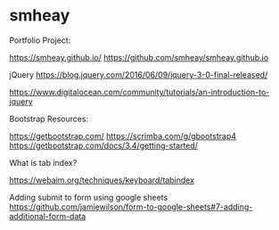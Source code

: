 # smheay
Portfolio Project:

https://smheay.github.io/
https://github.com/smheay/smheay.github.io


jQuery
https://blog.jquery.com/2016/06/09/jquery-3-0-final-released/

https://www.digitalocean.com/community/tutorials/an-introduction-to-jquery


Bootstrap Resources: 

https://getbootstrap.com/
https://scrimba.com/g/gbootstrap4
https://getbootstrap.com/docs/3.4/getting-started/

What is tab index?

https://webaim.org/techniques/keyboard/tabindex


Adding submit to form using google sheets
https://github.com/jamiewilson/form-to-google-sheets#7-adding-additional-form-data